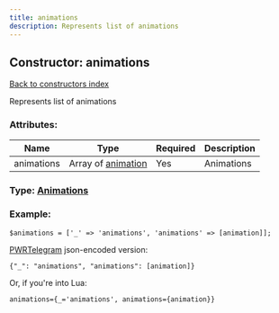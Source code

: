 ```yaml
---
title: animations
description: Represents list of animations
---
```

## Constructor: animations  
[Back to constructors index](index.md)



Represents list of animations

### Attributes:

| Name     |    Type       | Required | Description |
|----------|---------------|----------|-------------|
|animations|Array of [animation](../constructors/animation.md) | Yes|Animations|



### Type: [Animations](../types/Animations.md)


### Example:

```
$animations = ['_' => 'animations', 'animations' => [animation]];
```  

[PWRTelegram](https://pwrtelegram.xyz) json-encoded version:

```
{"_": "animations", "animations": [animation]}
```


Or, if you're into Lua:  


```
animations={_='animations', animations={animation}}

```


